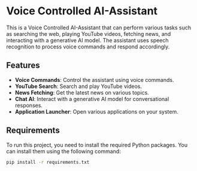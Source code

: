 # Voice Controlled AI-Assistant

This is a Voice Controlled AI-Assistant that can perform various tasks such as searching the web, playing YouTube videos, fetching news, and interacting with a generative AI model. The assistant uses speech recognition to process voice commands and respond accordingly.

## Features

- **Voice Commands**: Control the assistant using voice commands.
- **YouTube Search**: Search and play YouTube videos.
- **News Fetching**: Get the latest news on various topics.
- **Chat AI**: Interact with a generative AI model for conversational responses.
- **Application Launcher**: Open various applications on your system.

## Requirements

To run this project, you need to install the required Python packages. You can install them using the following command:

```sh
pip install -r requirements.txt
```
